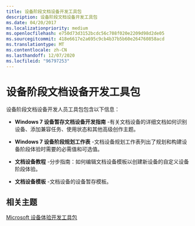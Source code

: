 ```yaml
---
title: 设备阶段文档设备开发工具包
description: 设备阶段文档设备开发工具包
ms.date: 04/20/2017
ms.localizationpriority: medium
ms.openlocfilehash: e750d73d3152bcdc56c708f020e2209d98d2de05
ms.sourcegitcommit: 418e6617e2a695c9cb4b37b5b60e264760858acd
ms.translationtype: MT
ms.contentlocale: zh-CN
ms.lasthandoff: 12/07/2020
ms.locfileid: "96797253"
---
```

# <a name="device-stage-document-device-development-kit"></a>设备阶段文档设备开发工具包

设备阶段文档设备开发人员工具包包含以下信息：

- **Windows 7 设备暂存文档设备开发指南** -有关文档设备的详细文档如何识别设备、添加兼容任务、使用状态和其他高级创作主题。

- **Windows 7 设备阶段规划工作表** -文档设备规划工作表列出了规划和构建设备阶段体验时需要的必需值和可选值。

- **文档设备教程** -分步指南：如何编辑文档设备模板以创建新设备的自定义设备阶段体验。

- **文档设备模板** -文档设备的设备暂存模板。

## <a name="related-topics"></a>相关主题

[Microsoft 设备体验开发工具包](/previous-versions/windows/hardware/device-stage/dn629504(v=vs.85))

